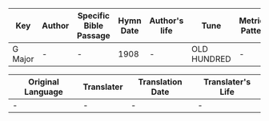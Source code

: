 Key | Author   | Specific Bible Passage     |Hymn Date |Author's life |Tune |Metrical Pattern   |Composer/Source
-- | --------- | ---------------------------|----------|--------------|-----|-------------------|-------------  
G Major |- |- |1908 |- |OLD HUNDRED |- |G. Franc

Original Language | Translater | Translation Date   | Translater's Life  
----------------- | --------- | --------------------|-------------     
\- |- |- |-
